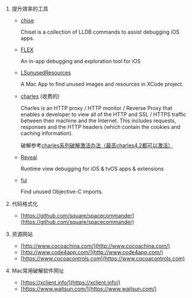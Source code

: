 1. 提升效率的工具
    - [chise](https://github.com/facebook/chisel)
        
        Chisel is a collection of LLDB commands to assist debugging iOS apps.
    - [FLEX](https://github.com/Flipboard/FLEX)
    
        An in-app debugging and exploration tool for iOS    

    - [LSunusedResources](https://github.com/tinymind/LSUnusedResources)

        A Mac App to find unused images and resources in XCode project.

    - [charles](https://www.charlesproxy.com/) (收费的)

        Charles is an HTTP proxy / HTTP monitor / Reverse Proxy that enables a developer to view all of the HTTP and SSL / HTTPS traffic between their machine and the Internet. This includes requests, responses and the HTTP headers (which contain the cookies and caching information).

        破解参考[charles系列破解激活办法（最高charles4.2都可以激活）](https://blog.csdn.net/qq_25821067/article/details/79848589)

    - [Reveal](https://revealapp.com/)   

        Runtime view debugging for iOS & tvOS apps & extensions

    - [fui](https://github.com/dblock/fui)

        Find unused Objective-C imports.

2. 代码格式化
    - [https://github.com/square/spacecommander](https://github.com/square/spacecommander)
3. 资源网站
    - [http://www.cocoachina.com/](http://www.cocoachina.com/)
    - [http://www.code4app.com/](http://www.code4app.com/)
    - [https://www.cocoacontrols.com](https://www.cocoacontrols.com)
4. Mac常用破解软件网址
    - [https://xclient.info/](https://xclient.info/)
    - [https://www.waitsun.com/](https://www.waitsun.com/)